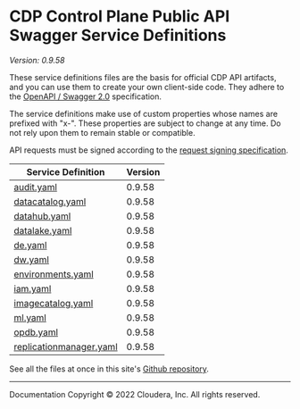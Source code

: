 # CDP Control Plane Public API Swagger Service Definitions

*Version: 0.9.58*

These service definitions files are the basis for official CDP API artifacts,
and you can use them to create your own client-side code. They adhere to the
[OpenAPI / Swagger 2.0](https://swagger.io/specification/v2/) specification.

The service definitions make use of custom properties whose names are prefixed
with "x-". These properties are subject to change at any time. Do not rely upon
them to remain stable or compatible.

API requests must be signed according to the
[request signing specification](request_signing.md).

| Service Definition | Version |
| --- | --- |
| [audit.yaml](./audit.yaml) | 0.9.58 |
| [datacatalog.yaml](./datacatalog.yaml) | 0.9.58 |
| [datahub.yaml](./datahub.yaml) | 0.9.58 |
| [datalake.yaml](./datalake.yaml) | 0.9.58 |
| [de.yaml](./de.yaml) | 0.9.58 |
| [dw.yaml](./dw.yaml) | 0.9.58 |
| [environments.yaml](./environments.yaml) | 0.9.58 |
| [iam.yaml](./iam.yaml) | 0.9.58 |
| [imagecatalog.yaml](./imagecatalog.yaml) | 0.9.58 |
| [ml.yaml](./ml.yaml) | 0.9.58 |
| [opdb.yaml](./opdb.yaml) | 0.9.58 |
| [replicationmanager.yaml](./replicationmanager.yaml) | 0.9.58 |

See all the files at once in this site's
[Github repository](https://github.com/cloudera/cdp-dev-docs/tree/master/api-docs/swagger).

----

Documentation Copyright © 2022 Cloudera, Inc. All rights reserved.

